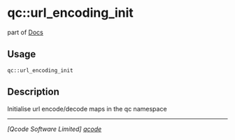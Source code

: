 qc::url_encoding_init
=====================

part of [Docs](.)

Usage
-----
`qc::url_encoding_init `

Description
-----------
Initialise url encode/decode maps in the qc namespace

----------------------------------
*[Qcode Software Limited] [qcode]*

[qcode]: http://www.qcode.co.uk "Qcode Software"